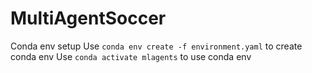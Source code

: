 # MultiAgentSoccer
Conda env setup
Use ```conda env create -f environment.yaml``` to create conda env
Use ```conda activate mlagents``` to use conda env